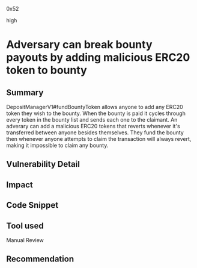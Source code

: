 0x52

high

# Adversary can break bounty payouts by adding malicious ERC20 token to bounty

## Summary

DepositManagerV1#fundBountyToken allows anyone to add any ERC20 token they wish to the bounty. When the bounty is paid it cycles through every token in the bounty list and sends each one to the claimant. An adverary can add a malicious ERC20 tokens that reverts whenever it's transferred between anyone besides themselves. They fund the bounty then whenever anyone attempts to claim the transaction will always revert, making it impossible to claim any bounty.

## Vulnerability Detail

## Impact

## Code Snippet

## Tool used

Manual Review

## Recommendation
